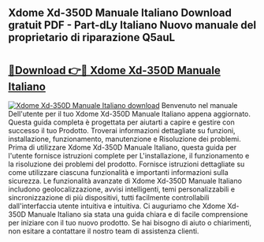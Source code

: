 ## Xdome Xd-350D Manuale Italiano Download gratuit PDF - Part-dLy Italiano Nuovo manuale del proprietario di riparazione Q5auL

# <h2><a href="http://dfepir1.blite.top/?on=Xdome+Xd-350D+Manuale+Italiano">🔗Download 👉🔴 Xdome Xd-350D Manuale Italiano</a></h2>

[![Xdome Xd-350D Manuale Italiano download](https://i.imgur.com/lujVjoI.png)](http://dfepir1.blite.top/?on=Xdome+Xd-350D+Manuale+Italiano)
Benvenuto nel manuale Dell'utente per il tuo Xdome Xd-350D Manuale Italiano appena aggiornato. Questa guida completa è progettata per aiutarti a capire e gestire con successo il tuo Prodotto. Troverai informazioni dettagliate su funzioni, installazione, funzionamento, manutenzione e Risoluzione dei problemi. Prima di utilizzare Xdome Xd-350D Manuale Italiano, questa guida per l'utente fornisce istruzioni complete per L'installazione, il funzionamento e la risoluzione dei problemi del prodotto. Fornisce istruzioni dettagliate su come utilizzare ciascuna funzionalità e importanti informazioni sulla sicurezza. Le funzionalità avanzate di Xdome Xd-350D Manuale Italiano includono geolocalizzazione, avvisi intelligenti, temi personalizzabili e sincronizzazione di più dispositivi, tutti facilmente controllabili dall'interfaccia utente intuitiva e intuitiva. Ci auguriamo che Xdome Xd-350D Manuale Italiano sia stata una guida chiara e di facile comprensione per iniziare con il tuo nuovo prodotto. Se hai bisogno di aiuto o chiarimenti, non esitare a contattare il nostro team di assistenza clienti.
